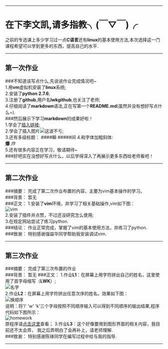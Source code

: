 ***
# 在下李文凯,请多指教╮(￣▽￣)╭
之前的专选课上多少学习过一点**C语言**还有**linux**的基本使用方法,本次选择这一门课程希望可以学到更多的东西，提高自己的水平.
***
## 第一次作业
###不知道该写点什么,先说说作业完成情况吧~  
1.用**vm**虚拟机安装了**linux**系统;  
2.安装了**python 2.7.6**;  
3.注册了**github**,用户名**lwkgithub**,也关注了老师;  
4.仔细阅读了**markdown**语法,正在写第一个**README.md**(虽然并没有想好写点什么~).  
###然后展示下学习**markdown**的成果好啦！  
1.学会了[插入链接](http://www.bilibili.com/video/av911093/);  
2.学会了插入图片![这波不亏](http://img.xiumi.us/xmi/ua/fUEF/i/f2d4f9224bb711c6b022225ba9d988a6-sz_14574.jpg@1l_640w.jpg);  
3.还有多级标题：
####瞬
#####间
4.和字体加粗斜体:  
**爆** *炸*  
5.还有很多内容正在学习，敬请期待~  
###好吧实在没想好写点什么，以后学得深入了再展示更多东西给老师看吧！
***  
## 第二次作业
###摘要：
完成了第二次作业布置的内容，主要为vim基本操作的学习。  
###背景：
暂无  
###正文：
1.安装了**vim**环境，并学习了相关基础操作,vim如下图：  
![vim](http://img.xiumi.us/xmi/ua/fUEF/i/71f7b085eda01d254169efa67b901441-sz_28264.jpg@1l_640w.jpg)  
2.安装了插件并点赞，不过还没研究怎么使用;  
3.在规定网站尝试了练习python.  
###结论：
作业正常完成，掌握了vim的基本使用方法，并练习了python.  
###致谢：
特别感谢强益华同学帮助我安装调试vim.  
***
## 第三次作业 
###摘要：
完成了第三次布置的作业  
###背景：
暂无
###正文：
1.作业**L1**：在屏幕上用字符拼出自己的姓名，这里使用了首字母缩写（**LWK**）;  
![名字](http://img.xiumi.us/xmi/ua/fUEF/i/544e9d5bd6c475330080cb67ed4a3072-sz_22729.jpg@1l_640w.jpg)  
2.作业**L2**：在屏幕上用字符拼出任意次序的姓名，效果如下图：  
![换顺序](http://img.xiumi.us/xmi/ua/fUEF/i/04710c55d48033f32bf5804ce0d0d45a-sz_31156.jpg@1l_640w.jpg)  
说明：将'l' 'w' 'k'三个字母按照不同顺序输入可以得到不同顺序的输出结果,程序代码如下图所示：  
![homework](http://img.xiumi.us/xmi/ua/fUEF/i/c27c6fb1d492d5df315242c0f1a7d36b-sz_36283.jpg@1l_640w.jpg)  
原程序请[点击这里](https://github.com/lwkgithub/computationalphysics_N2013301020147/blob/master/homework%203rd%20level2.py)查看； 
3.作业**L3**：这个好像要用到图形界面的相关内容，我目前还不太会弄， 我之后弄明白了会再补上，请老师理解.  
###致谢：
特别感谢陈锋同学在编写过程中给与我的指导.  
***



